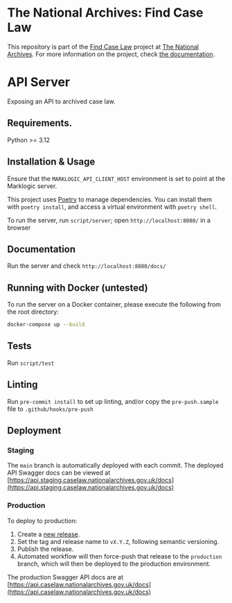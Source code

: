 # The National Archives: Find Case Law

This repository is part of the [Find Case Law](https://caselaw.nationalarchives.gov.uk/) project at [The National Archives](https://www.nationalarchives.gov.uk/). For more information on the project, check [the documentation](https://github.com/nationalarchives/ds-find-caselaw-docs).

# API Server

Exposing an API to archived case law.

## Requirements.

Python >= 3.12

## Installation & Usage

Ensure that the `MARKLOGIC_API_CLIENT_HOST` environment is set to point at the Marklogic server.

This project uses [Poetry](https://python-poetry.org/) to manage dependencies. You can install them with `poetry install`, and access a virtual environment with `poetry shell`.

To run the server, run `script/server`; open `http://localhost:8080/` in a browser

## Documentation

Run the server and check `http://localhost:8080/docs/`

## Running with Docker (untested)

To run the server on a Docker container, please execute the following from the root directory:

```bash
docker-compose up --build
```

## Tests

Run `script/test`

## Linting

Run `pre-commit install` to set up linting, and/or copy the `pre-push.sample` file to `.github/hooks/pre-push`

## Deployment

### Staging

The `main` branch is automatically deployed with each commit. The deployed API Swagger docs can be viewed at
[https://api.staging.caselaw.nationalarchives.gov.uk/docs](https://api.staging.caselaw.nationalarchives.gov.uk/docs)

### Production

To deploy to production:

1. Create a [new release](https://github.com/nationalarchives/ds-caselaw-privileged-api/releases).
2. Set the tag and release name to `vX.Y.Z`, following semantic versioning.
3. Publish the release.
4. Automated workflow will then force-push that release to the `production` branch, which will then be deployed to the
   production environment.

The production Swagger API docs are at
[https://api.caselaw.nationalarchives.gov.uk/docs](https://api.caselaw.nationalarchives.gov.uk/docs)
